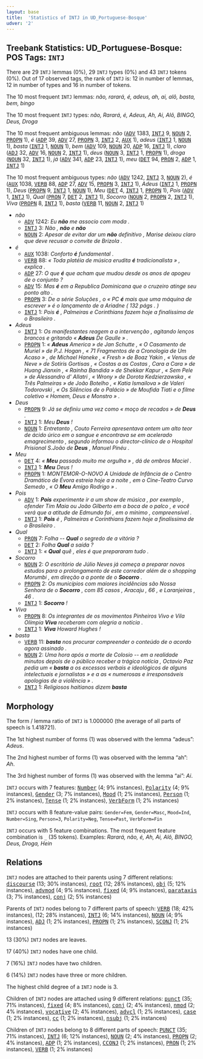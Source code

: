 ```yaml
---
layout: base
title:  'Statistics of INTJ in UD_Portuguese-Bosque'
udver: '2'
---
```


## Treebank Statistics: UD_Portuguese-Bosque: POS Tags: `INTJ`

There are 29 `INTJ` lemmas (0%), 29 `INTJ` types (0%) and 43 `INTJ` tokens (0%).
Out of 17 observed tags, the rank of `INTJ` is: 12 in number of lemmas, 12 in number of types and 16 in number of tokens.

The 10 most frequent `INTJ` lemmas: <em>não, rarará, é, adeus, ah, ai, alô, basta, bem, bingo</em>

The 10 most frequent `INTJ` types:  <em>não, Rarará, é, Adeus, Ah, Ai, Alô, BINGO, Deus, Droga</em>

The 10 most frequent ambiguous lemmas: <em>não</em> (<tt><a href="pt_bosque-pos-ADV.html">ADV</a></tt> 1383, <tt><a href="pt_bosque-pos-INTJ.html">INTJ</a></tt> 9, <tt><a href="pt_bosque-pos-NOUN.html">NOUN</a></tt> 2, <tt><a href="pt_bosque-pos-PROPN.html">PROPN</a></tt> 1), <em>é</em> (<tt><a href="pt_bosque-pos-ADP.html">ADP</a></tt> 39, <tt><a href="pt_bosque-pos-ADV.html">ADV</a></tt> 27, <tt><a href="pt_bosque-pos-PROPN.html">PROPN</a></tt> 3, <tt><a href="pt_bosque-pos-INTJ.html">INTJ</a></tt> 2, <tt><a href="pt_bosque-pos-AUX.html">AUX</a></tt> 1), <em>adeus</em> (<tt><a href="pt_bosque-pos-INTJ.html">INTJ</a></tt> 1, <tt><a href="pt_bosque-pos-NOUN.html">NOUN</a></tt> 1), <em>basta</em> (<tt><a href="pt_bosque-pos-INTJ.html">INTJ</a></tt> 1, <tt><a href="pt_bosque-pos-NOUN.html">NOUN</a></tt> 1), <em>bem</em> (<tt><a href="pt_bosque-pos-ADV.html">ADV</a></tt> 109, <tt><a href="pt_bosque-pos-NOUN.html">NOUN</a></tt> 20, <tt><a href="pt_bosque-pos-ADP.html">ADP</a></tt> 16, <tt><a href="pt_bosque-pos-INTJ.html">INTJ</a></tt> 1), <em>claro</em> (<tt><a href="pt_bosque-pos-ADJ.html">ADJ</a></tt> 32, <tt><a href="pt_bosque-pos-ADV.html">ADV</a></tt> 16, <tt><a href="pt_bosque-pos-NOUN.html">NOUN</a></tt> 2, <tt><a href="pt_bosque-pos-INTJ.html">INTJ</a></tt> 1), <em>deus</em> (<tt><a href="pt_bosque-pos-NOUN.html">NOUN</a></tt> 3, <tt><a href="pt_bosque-pos-INTJ.html">INTJ</a></tt> 1, <tt><a href="pt_bosque-pos-PROPN.html">PROPN</a></tt> 1), <em>droga</em> (<tt><a href="pt_bosque-pos-NOUN.html">NOUN</a></tt> 32, <tt><a href="pt_bosque-pos-INTJ.html">INTJ</a></tt> 1), <em>já</em> (<tt><a href="pt_bosque-pos-ADV.html">ADV</a></tt> 341, <tt><a href="pt_bosque-pos-ADP.html">ADP</a></tt> 23, <tt><a href="pt_bosque-pos-INTJ.html">INTJ</a></tt> 1), <em>meu</em> (<tt><a href="pt_bosque-pos-DET.html">DET</a></tt> 94, <tt><a href="pt_bosque-pos-PRON.html">PRON</a></tt> 2, <tt><a href="pt_bosque-pos-ADP.html">ADP</a></tt> 1, <tt><a href="pt_bosque-pos-INTJ.html">INTJ</a></tt> 1)

The 10 most frequent ambiguous types:  <em>não</em> (<tt><a href="pt_bosque-pos-ADV.html">ADV</a></tt> 1242, <tt><a href="pt_bosque-pos-INTJ.html">INTJ</a></tt> 3, <tt><a href="pt_bosque-pos-NOUN.html">NOUN</a></tt> 2), <em>é</em> (<tt><a href="pt_bosque-pos-AUX.html">AUX</a></tt> 1038, <tt><a href="pt_bosque-pos-VERB.html">VERB</a></tt> 88, <tt><a href="pt_bosque-pos-ADP.html">ADP</a></tt> 27, <tt><a href="pt_bosque-pos-ADV.html">ADV</a></tt> 15, <tt><a href="pt_bosque-pos-PROPN.html">PROPN</a></tt> 3, <tt><a href="pt_bosque-pos-INTJ.html">INTJ</a></tt> 1), <em>Adeus</em> (<tt><a href="pt_bosque-pos-INTJ.html">INTJ</a></tt> 1, <tt><a href="pt_bosque-pos-PROPN.html">PROPN</a></tt> 1), <em>Deus</em> (<tt><a href="pt_bosque-pos-PROPN.html">PROPN</a></tt> 9, <tt><a href="pt_bosque-pos-INTJ.html">INTJ</a></tt> 1, <tt><a href="pt_bosque-pos-NOUN.html">NOUN</a></tt> 1), <em>Meu</em> (<tt><a href="pt_bosque-pos-DET.html">DET</a></tt> 4, <tt><a href="pt_bosque-pos-INTJ.html">INTJ</a></tt> 1, <tt><a href="pt_bosque-pos-PROPN.html">PROPN</a></tt> 1), <em>Pois</em> (<tt><a href="pt_bosque-pos-ADV.html">ADV</a></tt> 1, <tt><a href="pt_bosque-pos-INTJ.html">INTJ</a></tt> 1), <em>Qual</em> (<tt><a href="pt_bosque-pos-PRON.html">PRON</a></tt> 7, <tt><a href="pt_bosque-pos-DET.html">DET</a></tt> 2, <tt><a href="pt_bosque-pos-INTJ.html">INTJ</a></tt> 1), <em>Socorro</em> (<tt><a href="pt_bosque-pos-NOUN.html">NOUN</a></tt> 2, <tt><a href="pt_bosque-pos-PROPN.html">PROPN</a></tt> 2, <tt><a href="pt_bosque-pos-INTJ.html">INTJ</a></tt> 1), <em>Viva</em> (<tt><a href="pt_bosque-pos-PROPN.html">PROPN</a></tt> 8, <tt><a href="pt_bosque-pos-INTJ.html">INTJ</a></tt> 1), <em>basta</em> (<tt><a href="pt_bosque-pos-VERB.html">VERB</a></tt> 11, <tt><a href="pt_bosque-pos-NOUN.html">NOUN</a></tt> 2, <tt><a href="pt_bosque-pos-INTJ.html">INTJ</a></tt> 1)


* <em>não</em>
  * <tt><a href="pt_bosque-pos-ADV.html">ADV</a></tt> 1242: <em>Eu <b>não</b> me associo com moda .</em>
  * <tt><a href="pt_bosque-pos-INTJ.html">INTJ</a></tt> 3: <em>Não , <b>não</b> e <b>não</b></em>
  * <tt><a href="pt_bosque-pos-NOUN.html">NOUN</a></tt> 2: <em>Apesar de evitar dar um <b>não</b> definitivo , Marise deixou claro que deve recusar o convite de Brizola .</em>
* <em>é</em>
  * <tt><a href="pt_bosque-pos-AUX.html">AUX</a></tt> 1038: <em>Conforto <b>é</b> fundamental .</em>
  * <tt><a href="pt_bosque-pos-VERB.html">VERB</a></tt> 88: <em>« Toda platéia de música erudita <b>é</b> tradicionalista » , explica .</em>
  * <tt><a href="pt_bosque-pos-ADP.html">ADP</a></tt> 27: <em>O que <b>é</b> que acham que mudou desde os anos de apogeu de o conjunto ?</em>
  * <tt><a href="pt_bosque-pos-ADV.html">ADV</a></tt> 15: <em>Mas <b>é</b> em a Republica Dominicana que o cruzeiro atinge seu ponto alto .</em>
  * <tt><a href="pt_bosque-pos-PROPN.html">PROPN</a></tt> 3: <em>De a série Soluções , o « PC <b>é</b> mais que uma máquina de escrever » é o lançamento de a Ariadne ( 132 págs . )</em>
  * <tt><a href="pt_bosque-pos-INTJ.html">INTJ</a></tt> 1: <em>Pois <b>é</b> , Palmeiras e Corinthians fazem hoje a finalíssima de o Brasileiro .</em>
* <em>Adeus</em>
  * <tt><a href="pt_bosque-pos-INTJ.html">INTJ</a></tt> 1: <em>Os manifestantes reagem a a intervenção , agitando lenços brancos e gritando « <b>Adeus</b> De Gaulle » .</em>
  * <tt><a href="pt_bosque-pos-PROPN.html">PROPN</a></tt> 1: <em>« <b>Adeus</b> America » de Jan Schutte , « O Casamento de Muriel » de P.J. Hogan , « 71 Fragmentos de a Cronologia de Um Acaso » , de Michael Haneke , « Fresh » de Boaz Yakin , « Venus de Neve » de Sotiris Gortisas , « Costas a as Costas , Cara a Cara » de Huang Jianxin , « Rainha Bandida » de Shekkar Kapur , « Sem Pele » de Alessandro d' Allatri , « Wrony » de Dorota Kedzierzawska , « Três Palmeiras » de João Botelho , « Katia Ismailova » de Valeri Todorovski , « Os Silêncios de o Palácio » de Moufida Tiati e o filme coletivo « Homem, Deus e Monstro » .</em>
* <em>Deus</em>
  * <tt><a href="pt_bosque-pos-PROPN.html">PROPN</a></tt> 9: <em>Já se definiu uma vez como « moço de recados » de <b>Deus</b> .</em>
  * <tt><a href="pt_bosque-pos-INTJ.html">INTJ</a></tt> 1: <em>Meu <b>Deus</b> !</em>
  * <tt><a href="pt_bosque-pos-NOUN.html">NOUN</a></tt> 1: <em>Entretanto , Couto Ferreira apresentava ontem um alto teor de ácido úrico em o sangue e encontrava se em acelerado emagrecimento , segundo informou o director-clínico de o Hospital Prisional S.João de <b>Deus</b> , Manuel Pinéu .</em>
* <em>Meu</em>
  * <tt><a href="pt_bosque-pos-DET.html">DET</a></tt> 4: <em>« <b>Meu</b> passado muito me orgulha » , dá de ombros Maciel .</em>
  * <tt><a href="pt_bosque-pos-INTJ.html">INTJ</a></tt> 1: <em><b>Meu</b> Deus !</em>
  * <tt><a href="pt_bosque-pos-PROPN.html">PROPN</a></tt> 1: <em>MONTEMOR-O-NOVO A Unidade de Infância de o Centro Dramático de Évora estreia hoje a a noite , em o Cine-Teatro Curvo Semedo , « O <b>Meu</b> Amigo Rodrigo » .</em>
* <em>Pois</em>
  * <tt><a href="pt_bosque-pos-ADV.html">ADV</a></tt> 1: <em><b>Pois</b> experimente ir a um show de música , por exemplo , ofender Tim Maia ou João Gilberto em a boca de o palco , e você verá que a atitude de Edmundo foi , em o mínimo , compreensível .</em>
  * <tt><a href="pt_bosque-pos-INTJ.html">INTJ</a></tt> 1: <em><b>Pois</b> é , Palmeiras e Corinthians fazem hoje a finalíssima de o Brasileiro .</em>
* <em>Qual</em>
  * <tt><a href="pt_bosque-pos-PRON.html">PRON</a></tt> 7: <em>Folha -- <b>Qual</b> o segredo de a vitória ?</em>
  * <tt><a href="pt_bosque-pos-DET.html">DET</a></tt> 2: <em>Folha <b>Qual</b> a saída ?</em>
  * <tt><a href="pt_bosque-pos-INTJ.html">INTJ</a></tt> 1: <em>« <b>Qual</b> quê , eles é que prepararam tudo .</em>
* <em>Socorro</em>
  * <tt><a href="pt_bosque-pos-NOUN.html">NOUN</a></tt> 2: <em>O escritório de Júlio Neves já começa a preparar novos estudos para o prolongamento de este corredor além de o shopping Morumbi , em direção a a ponte de o <b>Socorro</b> .</em>
  * <tt><a href="pt_bosque-pos-PROPN.html">PROPN</a></tt> 2: <em>Os municípios com maiores incidências são Nossa Senhora de o <b>Socorro</b> , com 85 casos , Aracaju , 66 , e Laranjeiras , 46 .</em>
  * <tt><a href="pt_bosque-pos-INTJ.html">INTJ</a></tt> 1: <em><b>Socorro</b> !</em>
* <em>Viva</em>
  * <tt><a href="pt_bosque-pos-PROPN.html">PROPN</a></tt> 8: <em>Os integrantes de os movimentos Pinheiros Vivo e Vila Olímpia <b>Viva</b> receberam com alegria a notícia .</em>
  * <tt><a href="pt_bosque-pos-INTJ.html">INTJ</a></tt> 1: <em><b>Viva</b> Howard Hughes !</em>
* <em>basta</em>
  * <tt><a href="pt_bosque-pos-VERB.html">VERB</a></tt> 11: <em><b>basta</b> nos procurar compreender o conteúdo de o acordo agora assinado .</em>
  * <tt><a href="pt_bosque-pos-NOUN.html">NOUN</a></tt> 2: <em>Uma hora após a morte de Colosio -- em a realidade minutos depois de o público receber a trágica notícia , Octavio Paz pedia um « <b>basta</b> a os excessos verbais e ideológicos de alguns intelectuais e jornalistas » e a as « numerosas e irresponsáveis apologias de a violência » .</em>
  * <tt><a href="pt_bosque-pos-INTJ.html">INTJ</a></tt> 1: <em>Religiosos haitianos dizem <b>basta</b></em>

## Morphology

The form / lemma ratio of `INTJ` is 1.000000 (the average of all parts of speech is 1.418721).

The 1st highest number of forms (1) was observed with the lemma “adeus”: <em>Adeus</em>.

The 2nd highest number of forms (1) was observed with the lemma “ah”: <em>Ah</em>.

The 3rd highest number of forms (1) was observed with the lemma “ai”: <em>Ai</em>.

`INTJ` occurs with 7 features: <tt><a href="pt_bosque-feat-Number.html">Number</a></tt> (4; 9% instances), <tt><a href="pt_bosque-feat-Polarity.html">Polarity</a></tt> (4; 9% instances), <tt><a href="pt_bosque-feat-Gender.html">Gender</a></tt> (3; 7% instances), <tt><a href="pt_bosque-feat-Mood.html">Mood</a></tt> (1; 2% instances), <tt><a href="pt_bosque-feat-Person.html">Person</a></tt> (1; 2% instances), <tt><a href="pt_bosque-feat-Tense.html">Tense</a></tt> (1; 2% instances), <tt><a href="pt_bosque-feat-VerbForm.html">VerbForm</a></tt> (1; 2% instances)

`INTJ` occurs with 8 feature-value pairs: `Gender=Fem`, `Gender=Masc`, `Mood=Ind`, `Number=Sing`, `Person=3`, `Polarity=Neg`, `Tense=Past`, `VerbForm=Fin`

`INTJ` occurs with 5 feature combinations.
The most frequent feature combination is `_` (35 tokens).
Examples: <em>Rarará, não, é, Ah, Ai, Alô, BINGO, Deus, Droga, Hein</em>


## Relations

`INTJ` nodes are attached to their parents using 7 different relations: <tt><a href="pt_bosque-dep-discourse.html">discourse</a></tt> (13; 30% instances), <tt><a href="pt_bosque-dep-root.html">root</a></tt> (12; 28% instances), <tt><a href="pt_bosque-dep-obj.html">obj</a></tt> (5; 12% instances), <tt><a href="pt_bosque-dep-advmod.html">advmod</a></tt> (4; 9% instances), <tt><a href="pt_bosque-dep-fixed.html">fixed</a></tt> (4; 9% instances), <tt><a href="pt_bosque-dep-parataxis.html">parataxis</a></tt> (3; 7% instances), <tt><a href="pt_bosque-dep-conj.html">conj</a></tt> (2; 5% instances)

Parents of `INTJ` nodes belong to 7 different parts of speech: <tt><a href="pt_bosque-pos-VERB.html">VERB</a></tt> (18; 42% instances),  (12; 28% instances), <tt><a href="pt_bosque-pos-INTJ.html">INTJ</a></tt> (6; 14% instances), <tt><a href="pt_bosque-pos-NOUN.html">NOUN</a></tt> (4; 9% instances), <tt><a href="pt_bosque-pos-ADJ.html">ADJ</a></tt> (1; 2% instances), <tt><a href="pt_bosque-pos-PROPN.html">PROPN</a></tt> (1; 2% instances), <tt><a href="pt_bosque-pos-SCONJ.html">SCONJ</a></tt> (1; 2% instances)

13 (30%) `INTJ` nodes are leaves.

17 (40%) `INTJ` nodes have one child.

7 (16%) `INTJ` nodes have two children.

6 (14%) `INTJ` nodes have three or more children.

The highest child degree of a `INTJ` node is 3.

Children of `INTJ` nodes are attached using 9 different relations: <tt><a href="pt_bosque-dep-punct.html">punct</a></tt> (35; 71% instances), <tt><a href="pt_bosque-dep-fixed.html">fixed</a></tt> (4; 8% instances), <tt><a href="pt_bosque-dep-conj.html">conj</a></tt> (2; 4% instances), <tt><a href="pt_bosque-dep-nmod.html">nmod</a></tt> (2; 4% instances), <tt><a href="pt_bosque-dep-vocative.html">vocative</a></tt> (2; 4% instances), <tt><a href="pt_bosque-dep-advcl.html">advcl</a></tt> (1; 2% instances), <tt><a href="pt_bosque-dep-case.html">case</a></tt> (1; 2% instances), <tt><a href="pt_bosque-dep-cc.html">cc</a></tt> (1; 2% instances), <tt><a href="pt_bosque-dep-nsubj.html">nsubj</a></tt> (1; 2% instances)

Children of `INTJ` nodes belong to 8 different parts of speech: <tt><a href="pt_bosque-pos-PUNCT.html">PUNCT</a></tt> (35; 71% instances), <tt><a href="pt_bosque-pos-INTJ.html">INTJ</a></tt> (6; 12% instances), <tt><a href="pt_bosque-pos-NOUN.html">NOUN</a></tt> (2; 4% instances), <tt><a href="pt_bosque-pos-PROPN.html">PROPN</a></tt> (2; 4% instances), <tt><a href="pt_bosque-pos-ADP.html">ADP</a></tt> (1; 2% instances), <tt><a href="pt_bosque-pos-CCONJ.html">CCONJ</a></tt> (1; 2% instances), <tt><a href="pt_bosque-pos-PRON.html">PRON</a></tt> (1; 2% instances), <tt><a href="pt_bosque-pos-VERB.html">VERB</a></tt> (1; 2% instances)

